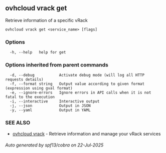 ## ovhcloud vrack get

Retrieve information of a specific vRack

```
ovhcloud vrack get <service_name> [flags]
```

### Options

```
  -h, --help   help for get
```

### Options inherited from parent commands

```
  -d, --debug           Activate debug mode (will log all HTTP requests details)
  -f, --format string   Output value according to given format (expression using gval format)
  -e, --ignore-errors   Ignore errors in API calls when it is not fatal to the execution
  -i, --interactive     Interactive output
  -j, --json            Output in JSON
  -y, --yaml            Output in YAML
```

### SEE ALSO

* [ovhcloud vrack](ovhcloud_vrack.md)	 - Retrieve information and manage your vRack services

###### Auto generated by spf13/cobra on 22-Jul-2025
